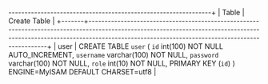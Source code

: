 ---------------------------------------------------------------+
| Table | Create Table                                                                                                                                                                                                                |
+-------+-----------------------------------------------------------------------------------------------------------------------------------------------------------------------------------------------------------------------------+
| user  | CREATE TABLE `user` (
  `id` int(100) NOT NULL AUTO_INCREMENT,
  `username` varchar(100) NOT NULL,
  `password` varchar(100) NOT NULL,
  `role` int(10) NOT NULL,
  PRIMARY KEY (`id`)
) ENGINE=MyISAM DEFAULT CHARSET=utf8 |

